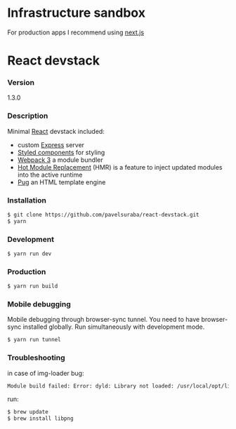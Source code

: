# Infrastructure sandbox
For production apps I recommend using [next.js](https://github.com/zeit/next.js/)

# React devstack

### Version
1.3.0

### Description
Minimal [React](https://facebook.github.io/react/) devstack included:
* custom [Express](http://expressjs.com/) server
* [Styled components](https://styled-components.com/) for styling
* [Webpack 3](https://webpack.github.io/) a module bundler
* [Hot Module Replacement](https://webpack.github.io/docs/hot-module-replacement.html) (HMR) is a feature to inject updated modules into the active runtime
* [Pug](https://pugjs.org/api/getting-started.html) an HTML template engine

### Installation
```sh
$ git clone https://github.com/pavelsuraba/react-devstack.git
$ yarn
```

### Development
```sh
$ yarn run dev
```

### Production
```sh
$ yarn run build
```

### Mobile debugging
Mobile debugging through browser-sync tunnel. You need to have browser-sync installed globally.
Run simultaneously with development mode.
```sh
$ yarn run tunnel
```

### Troubleshooting
in case of img-loader bug:
```sh
Module build failed: Error: dyld: Library not loaded: /usr/local/opt/libpng/lib/libpng16.16.dylib
```

run:
```sh
$ brew update
$ brew install libpng
```